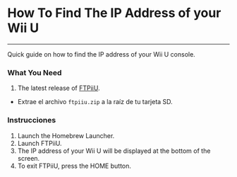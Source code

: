 # How To Find The IP Address of your Wii U
---
Quick guide on how to find the IP address of your Wii U console.

### What You Need

1. The latest release of [FTPiiU](https://apps.fortheusers.org/wiiu/ftpiiu).
 - Extrae el archivo `ftpiiu.zip` a la raíz de tu tarjeta SD.

### Instrucciones

1. Launch the Homebrew Launcher.
1. Launch FTPiiU.
1. The IP address of your Wii U will be displayed at the bottom of the screen.
1. To exit FTPiiU, press the HOME button.